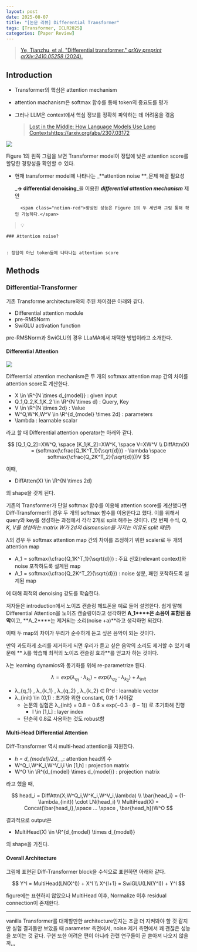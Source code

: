 ```yaml
---
layout: post
date: 2025-08-07
title: "[논문 리뷰] Differential Transformer"
tags: [Transformer, ICLR2025]
categories: [Paper Review]
---
```


> [Ye, Tianzhu, et al. "Differential transformer." ](https://arxiv.org/abs/2410.05258)[_arXiv preprint arXiv:2410.05258_](https://arxiv.org/abs/2410.05258)[ (2024).](https://arxiv.org/abs/2410.05258)



## Introduction

- Transformer의 핵심은 attention mechanism
- attention machanism은 softmax 함수를 통해 token의 중요도를 평가
- 그러나 LLM은 context에서 핵심 정보를 정확히 파악하는 데 어려움을 겪음

	> [Lost in the Middle: How Language Models Use Long Contextshttps://arxiv.org/abs/2307.03172](https://arxiv.org/abs/2307.03172)


![](https://prod-files-secure.s3.us-west-2.amazonaws.com/542b861c-36a8-4051-84e5-8804b6728dba/9083ea56-691a-4752-ae26-47f403431ac8/image.png?X-Amz-Algorithm=AWS4-HMAC-SHA256&X-Amz-Content-Sha256=UNSIGNED-PAYLOAD&X-Amz-Credential=ASIAZI2LB466T6MLPRAC%2F20250919%2Fus-west-2%2Fs3%2Faws4_request&X-Amz-Date=20250919T080039Z&X-Amz-Expires=3600&X-Amz-Security-Token=IQoJb3JpZ2luX2VjEFUaCXVzLXdlc3QtMiJHMEUCIQDsp8rUpO3Zz5bZg%2BsWpm2TMwa6qp%2BkZkQ67d6ZqcNF6gIgbtYC9PBorP%2F0worXKtROEgwTXZK8VrhBT7Tyi0CLSYAqiAQIzv%2F%2F%2F%2F%2F%2F%2F%2F%2F%2FARAAGgw2Mzc0MjMxODM4MDUiDH87tK%2FemubNlL7i5ircA53tNQRwmXqDH%2F8mE3Ux6KN2ckQyaw5NeLBzJC92Qhsj5jauQNv9pmae%2FooEAhs7JqnBN0nQS2gGj627Pp7V42iM3gTBB25n9Ix%2B6XHX1cVLbt1BpIe8SfKTkcD9Gb8E%2BXb3wrsi4qvRIsWvc7nR9%2FvKNghhCdtxFuwbh83GyRNUdNcVlnqnHPblR3x900G09MSKoxmRENZdux%2FsBrcUAO09Z9bJc7IiZ1zjV5Bc%2BIjZYfkbjMCiDkvC4Pi%2FAQhfvsJkDGEdRZ3m0u%2BSk3M17A7bBK5ClUC9MzL1FWAxJ6J9mrZxGdO%2FhCM1IiShj9y4ZW1AQNT7m0xjqPEUBpvs7yZfN66tdJ7okNsuXD3b9F9xc6zvmJcbdGy1SymFFBz9Omqr2HHiNyFudpu6Jo6W3jw5cZ5Aav%2BfBexda6FnKTCCki1RC8n7tHimJV%2F95xJs1JL87MVcLO6KD3d6TS6sRxBwsv5Jl3i4m9UgULXceqksK10W7B9I8HDbgJy6siTUnFW110fHS7d2NoRFlySvwofsTOTO%2BvMQqV3T7m1POpkxCZDpzVHOEVIog35GRH7cGsYnSYjhc4JpsyZ%2FvF8xrTGi3k94hRyVgeCGJK9KxajO6kCCxdsN1K%2FjqSeBMNa8s8YGOqUBjVhrYXMqpchSf%2BvBlB0zYvyn0UdjCHfuFuNHr6LljYm4IC4z%2BryMNqOkvjppGh0zKwpjNZhXaZf%2BmJVpWfEIcu%2By0lwVs8OIm0Wu%2FvpRQdhBhvyTxzK1OOfqsTuV0oNt55Gvz92vF%2BseLA%2F%2BUHAd9YPDeW0E%2B1MGn60oWPLT1TZB%2B%2BDMLX4J%2Bca6YAU4t%2FouB5oMhshrgovrEH3gF2WaSMlI34I8&X-Amz-Signature=0e54fb97c1f603986b409f18099e2735ba81963eef8679731bc3bde88a3e728a&X-Amz-SignedHeaders=host&x-amz-checksum-mode=ENABLED&x-id=GetObject)


Figure 1의 왼쪽 그림을 보면 Transformer model이 정답에 낮은 attention score를 할당한 경향성을 확인할 수 있다.

- 현재 transformer model에 나타나는 _**attention noise **_문제 해결 필요성

	_**→ differential denoising**_을 이용한 _**differential attention mechanism**_ 제안


		<span class="notion-red">향상된 성능은 Figure 1의 두 세번째 그림 통해 확인 가능하다.</span>


> 💡 


	### Attention noise?


	: 정답이 아닌 token들에 나타나는 attention score



## Methods



### Differential-Transformer


기존 Transforme architecture와의 주된 차이점은 아래와 같다.

- Differential attention module
- pre-RMSNorm
- SwiGLU activation function

pre-RMSNorm과 SwiGLU의 경우 LLaMA에서 채택한 방법이라고 소개한다.



#### Differential Attention


![](https://prod-files-secure.s3.us-west-2.amazonaws.com/542b861c-36a8-4051-84e5-8804b6728dba/116d70b2-1963-4810-9167-f4c7d8a06e8f/image.png?X-Amz-Algorithm=AWS4-HMAC-SHA256&X-Amz-Content-Sha256=UNSIGNED-PAYLOAD&X-Amz-Credential=ASIAZI2LB466T6MLPRAC%2F20250919%2Fus-west-2%2Fs3%2Faws4_request&X-Amz-Date=20250919T080039Z&X-Amz-Expires=3600&X-Amz-Security-Token=IQoJb3JpZ2luX2VjEFUaCXVzLXdlc3QtMiJHMEUCIQDsp8rUpO3Zz5bZg%2BsWpm2TMwa6qp%2BkZkQ67d6ZqcNF6gIgbtYC9PBorP%2F0worXKtROEgwTXZK8VrhBT7Tyi0CLSYAqiAQIzv%2F%2F%2F%2F%2F%2F%2F%2F%2F%2FARAAGgw2Mzc0MjMxODM4MDUiDH87tK%2FemubNlL7i5ircA53tNQRwmXqDH%2F8mE3Ux6KN2ckQyaw5NeLBzJC92Qhsj5jauQNv9pmae%2FooEAhs7JqnBN0nQS2gGj627Pp7V42iM3gTBB25n9Ix%2B6XHX1cVLbt1BpIe8SfKTkcD9Gb8E%2BXb3wrsi4qvRIsWvc7nR9%2FvKNghhCdtxFuwbh83GyRNUdNcVlnqnHPblR3x900G09MSKoxmRENZdux%2FsBrcUAO09Z9bJc7IiZ1zjV5Bc%2BIjZYfkbjMCiDkvC4Pi%2FAQhfvsJkDGEdRZ3m0u%2BSk3M17A7bBK5ClUC9MzL1FWAxJ6J9mrZxGdO%2FhCM1IiShj9y4ZW1AQNT7m0xjqPEUBpvs7yZfN66tdJ7okNsuXD3b9F9xc6zvmJcbdGy1SymFFBz9Omqr2HHiNyFudpu6Jo6W3jw5cZ5Aav%2BfBexda6FnKTCCki1RC8n7tHimJV%2F95xJs1JL87MVcLO6KD3d6TS6sRxBwsv5Jl3i4m9UgULXceqksK10W7B9I8HDbgJy6siTUnFW110fHS7d2NoRFlySvwofsTOTO%2BvMQqV3T7m1POpkxCZDpzVHOEVIog35GRH7cGsYnSYjhc4JpsyZ%2FvF8xrTGi3k94hRyVgeCGJK9KxajO6kCCxdsN1K%2FjqSeBMNa8s8YGOqUBjVhrYXMqpchSf%2BvBlB0zYvyn0UdjCHfuFuNHr6LljYm4IC4z%2BryMNqOkvjppGh0zKwpjNZhXaZf%2BmJVpWfEIcu%2By0lwVs8OIm0Wu%2FvpRQdhBhvyTxzK1OOfqsTuV0oNt55Gvz92vF%2BseLA%2F%2BUHAd9YPDeW0E%2B1MGn60oWPLT1TZB%2B%2BDMLX4J%2Bca6YAU4t%2FouB5oMhshrgovrEH3gF2WaSMlI34I8&X-Amz-Signature=57cc682e0d011f01238f311eb9436915a0f2f2d32db94dac44d460463eb9067f&X-Amz-SignedHeaders=host&x-amz-checksum-mode=ENABLED&x-id=GetObject)


Differential attention mechanism은 두 개의 softmax attention map 간의 차이를 attention score로 계산한다.

- X \in \R^{N \times d\_{model}} : given input
- Q\_1,Q\_2,K\_1,K\_2 \in \R^{N \times d} : Query, Key
- V \in \R^{N \times 2d} : Value
- W^Q,W^K,W^V \in \R^{d\_{model} \times 2d} : parameters
- \lambda : learnable scalar

라고 할 때 Differential attention operator는 아래와 같다.


$$
[Q_1;Q_2]=XW^Q, \space [K_1;K_2]=XW^K, \space V=XW^V \\
DiffAttn(X) = (softmax(\cfrac{Q_1K^T_1}{\sqrt{d}}) - \lambda \space softmax(\cfrac{Q_2K^T_2}{\sqrt{d}}))V
$$


이때,

- DiffAtten(X) \in \R^{N \times 2d}

의 shape을 갖게 된다.


기존의 Transformer가 단일 softmax 함수를 이용해 attention score를 계산했다면 Diff-Transformer의 경우 두 개의 softmax 함수를 이용한다고 했다. 이를 위해서 query와 key를 생성하는 과정에서 각각 2개로 split 해주는 것이다. <span class="notion-red">(첫 번째 수식, </span><span class="notion-red">_Q, K, V를 생성하는 matrix W가 2d의 dismension을 가지는 이유도 split 때문_</span><span class="notion-red">)</span>


 λ의 경우 두 softmax attention map 간의 차이를 조정하기 위한 scaler로 두 개의 attention map

- A\_1 = softmax(\cfrac{Q\_1K^T\_1}{\sqrt{d}}) : 주요 신호(relevant context)와 noise 포착하도록 설계된 map
- A\_1 = softmax(\cfrac{Q\_2K^T\_2}{\sqrt{d}}) : noise 성분, 패턴 포착하도록 설계된 map 

에 대해 최적의 denoising 강도를 학습한다.


저자들은 introduction에서 노이즈 캔슬링 헤드폰을 예로 들어 설명한다. 쉽게 말해 Differential Attention을 노이즈 캔슬링이라고 생각하면 **A\_1****은 소음이 포함된 음악**이고, **A\_2****는 제거되는 소리(noise +a)**라고 생각하면 되겠다. 


이때 두 map의 차이가 우리가 순수하게 듣고 싶은 음악이 되는 것이다. 


만약 과도하게 소리를 제거하게 되면 우리가 듣고 싶은 음악의 소리도 제거할 수 있기 때문에 ** λ를 학습해 최적의 노이즈 캔슬링 효과**를 얻고자 하는 것이다.


λ는 learning dynamics와 동기화를 위해 re-parametrize 된다.


$$
\lambda = exp(\lambda_{q_1} \cdot \lambda_{k_1}) - exp(\lambda_{q_2} \cdot \lambda_{k_2}) + \lambda_{init}
$$

- λ\_{q\_1} , λ\_{k\_1} , λ\_{q\_2} , λ\_{k\_2} ∈ R^d : learnable vector
- λ\_{init} \in (0,1) : 초기화 위한 constant, 0과 1 사이값
	- 논문의 실험은 λ\_{init} = 0.8 − 0.6 × exp(−0.3 · (l − 1)) 로 초기화해 진행
		- l \in [1,L] : layer index
	- 단순히 0.8로 사용하는 것도 robust함


#### **Multi-Head Differential Attention**


Diff-Transformer 역시 multi-head attention을 지원한다.

- _h = d\_{model}/2d__ _: attention head의 수
- W^Q\_i,W^K\_i,W^V\_i,i \in [1,h] : projection matrix
- W^O \in \R^{d\_{model} \times d\_{model}} : projection matrix

라고 했을 때,


$$
head_i = DiffAttn(X;W^Q_i,W^K_i,W^V_i,\lambda) \\
\bar{head_i} = (1-\lambda_{init}) \cdot LN(head_i) \\
MultiHead(X) = Concat(\bar{head_i},\space ... \space , \bar{head_h})W^O
$$


결과적으로 output은

- MultiHead(X) \in \R^{d\_{model} \times d\_{model}}

의 shape을 가진다.



#### Overall Architecture


그림에 표현된 Diff-Transformer block을 수식으로 표현하면 아래와 같다.


$$
Y^l = MultiHead(LN(X^l)) + X^l \\
X^{l+1} = SwiGLU(LN(Y^l)) + Y^l
$$


figure에는 표현하지 않았으나 MultiHead 이후, Normalize 이후 residual connection이 존재한다.


---


vanilla Transformer를 대체할만한 architecture인지는 조금 더 지켜봐야 할 것 같지만 실험 결과들만 보았을 때 parameter 측면에서, noise 제거 측면에서 꽤 괜찮은 성능을 보이는 것 같다. 구현 또한 어려운 편이 아니라 관련 연구들이 곧 쏟아져 나오지 않을까,,,

